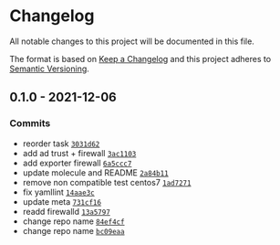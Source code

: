 # Changelog

All notable changes to this project will be documented in this file.

The format is based on [Keep a Changelog](https://keepachangelog.com/en/1.0.0/)
and this project adheres to [Semantic Versioning](https://semver.org/spec/v2.0.0.html).

## 0.1.0 - 2021-12-06

### Commits

- reorder task [`3031d62`](https://github.com/lotusnoir/ansible-apps_freeipa_server/commit/3031d6270198bd3ef617142dc7372f94a0ac04ac)
- add ad trust + firewall [`3ac1103`](https://github.com/lotusnoir/ansible-apps_freeipa_server/commit/3ac1103b8aa732c8ffbec33439725ef4aad4bd0b)
- add exporter firewall [`6a5ccc7`](https://github.com/lotusnoir/ansible-apps_freeipa_server/commit/6a5ccc7c3300e4c3e150542e33729392fbcea6d5)
- update molecule and README [`2a84b11`](https://github.com/lotusnoir/ansible-apps_freeipa_server/commit/2a84b110bc564e63571bbfd5fab0a6a4bbb7f278)
- remove non compatible test centos7 [`1ad7271`](https://github.com/lotusnoir/ansible-apps_freeipa_server/commit/1ad7271a8d01ff858cb72d9334fee9e3ed491d13)
- fix yamllint [`14aae3c`](https://github.com/lotusnoir/ansible-apps_freeipa_server/commit/14aae3c6b32a02ac676efff6a6bb5ec9fe88a0a8)
- update meta [`731cf16`](https://github.com/lotusnoir/ansible-apps_freeipa_server/commit/731cf164017dfd2fd05a1bd892c7948dae89aa94)
- readd firewalld [`13a5797`](https://github.com/lotusnoir/ansible-apps_freeipa_server/commit/13a5797d61fcc431967c75f6e1c87184dcfa8345)
- change repo name [`84ef4cf`](https://github.com/lotusnoir/ansible-apps_freeipa_server/commit/84ef4cf7b7f7ec3c0163149a201218c496d7e649)
- change repo name [`bc09eaa`](https://github.com/lotusnoir/ansible-apps_freeipa_server/commit/bc09eaae09544f88db345064f966233b0dde91c9)
